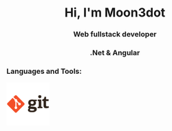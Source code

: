 <h1 align="center">Hi, I'm Moon3dot</h1>
<h3 align="center">Web fullstack developer</h3>
<h3 align="center">.Net & Angular</h3>



<h3 align="left">Languages and Tools:</h3>
<p align="left">  
    <a href="https://git-scm.com/" target="_blank"> 
        <img src="https://raw.githubusercontent.com/devicons/devicon/master/icons/git/git-original-wordmark.svg" alt="html5" width="100" height="100"/> 
    </a>
